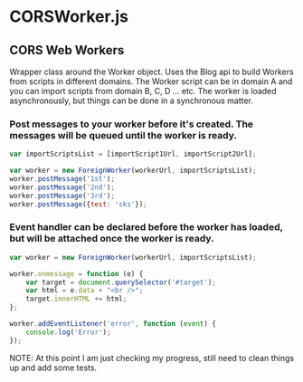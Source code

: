 # CORSWorker.js

## CORS Web Workers
Wrapper class around the Worker object. Uses the Blog api to build Workers from scripts in different domains. The Worker
script can be in domain A and you can import scripts from domain B, C, D ... etc. The worker is loaded asynchronously, but things
can be done in a synchronous matter.

### Post messages to your worker before it's created. The messages will be queued until the worker is ready.
```javascript
var importScriptsList = [importScript1Url, importScript2Url];

var worker = new ForeignWorker(workerUrl, importScriptsList);
worker.postMessage('1st');
worker.postMessage('2nd');
worker.postMessage('3rd');
worker.postMessage({test: 'sks'});
```

### Event handler can be declared before the worker has loaded, but will be attached once the worker is ready.
```javascript
var worker = new ForeignWorker(workerUrl, importScriptsList);

worker.onmessage = function (e) {
    var target = document.querySelector('#target');
    var html = e.data + "<br />";
    target.innerHTML += html;
};

worker.addEventListener('error', function (event) {
    console.log('Error');
});
```
NOTE: At this point I am just checking my progress, still need to clean things up and add some tests.
